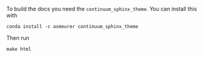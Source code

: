 To build the docs you need the `continuum_sphinx_theme`. You can install this
with


    conda install -c asmeurer continuum_sphinx_theme


Then run

    make html

